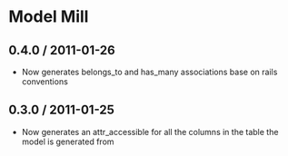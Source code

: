 # Model Mill #

## 0.4.0 / 2011-01-26
* Now generates belongs_to and has_many associations base on rails conventions

## 0.3.0 / 2011-01-25
* Now generates an attr_accessible for all the columns in the table the model is generated from
